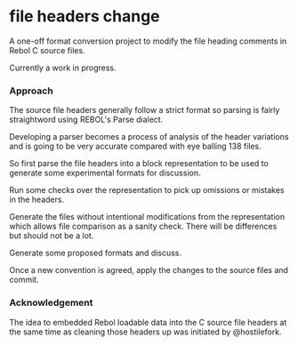 file headers change
=========================

A one-off format conversion project to modify the file heading comments
in Rebol C source files. 

Currently a work in progress.

### Approach ###

The source file headers generally follow a strict format so parsing is
fairly straightword using REBOL's Parse dialect.

Developing a parser becomes a process of analysis of the header
variations and is going to be very accurate compared with eye balling
138 files. 

So first parse the file headers into a block representation to be used
to generate some experimental formats for discussion.

Run some checks over the representation to pick up omissions or
mistakes in the headers.

Generate the files without intentional modifications from the
representation which allows file comparison as a sanity check. There
will be differences but should not be a lot. 

Generate some proposed formats and discuss.

Once a new convention is agreed, apply the changes to the source files
and commit. 
### Acknowledgement ###

The idea to embedded Rebol loadable data into the C source file headers
at the same time as cleaning those headers up was initiated by @hostilefork. 
